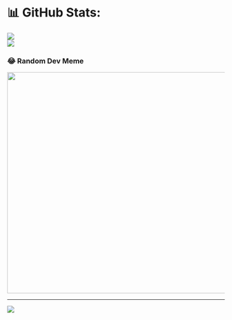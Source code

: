 # 📊 GitHub Stats:
![](https://github-readme-stats.vercel.app/api?username=dvGrab&theme=dark&hide_border=false&include_all_commits=false&count_private=false)<br/>
![](https://github-readme-streak-stats.herokuapp.com/?user=dvGrab&theme=dark&hide_border=false)<br/>
### 😂 Random Dev Meme
<img src="https://random-memer.herokuapp.com/" width="512px"/>

---
[![](https://visitcount.itsvg.in/api?id=dvGrab&icon=0&color=0)](https://visitcount.itsvg.in)

